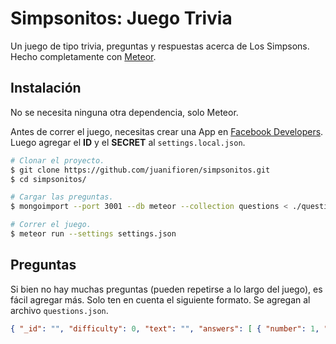 # Simpsonitos: Juego Trivia

Un juego de tipo trivia, preguntas y respuestas acerca de Los Simpsons. Hecho completamente con [Meteor](http://meteor.com/).

## Instalación

No se necesita ninguna otra dependencia, solo Meteor.

Antes de correr el juego, necesitas crear una App en [Facebook Developers](https://developers.facebook.com/apps/). Luego agregar el **ID** y el **SECRET** al `settings.local.json`.

```bash
# Clonar el proyecto.
$ git clone https://github.com/juanifioren/simpsonitos.git
$ cd simpsonitos/

# Cargar las preguntas.
$ mongoimport --port 3001 --db meteor --collection questions < ./questions.json

# Correr el juego.
$ meteor run --settings settings.json
```

## Preguntas

Si bien no hay muchas preguntas (pueden repetirse a lo largo del juego), es fácil agregar más. Solo ten en cuenta el siguiente formato. Se agregan al archivo `questions.json`.

```json
{ "_id": "", "difficulty": 0, "text": "", "answers": [ { "number": 1, "text": "" }, { "number": 2, "text": "" }, { "number": 3, "text": "" }, { "number": 4, "text": "" } ], "correctAnswer": 1 }

```
